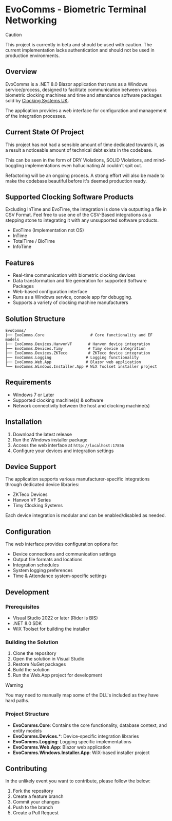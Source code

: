 # EvoComms - Biometric Terminal Networking

> [!CAUTION]
> This project is currently in beta and should be used with caution.
> The current implementation lacks authentication and should not be used in production environments.

## Overview
EvoComms is a .NET 8.0 Blazor application that runs as a Windows service/process, 
designed to facilitate communication between various biometric clocking machines and time and attendance software packages sold by [Clocking Systems UK](https://www.clockingsystems.co.uk/). 

The application provides a web interface for configuration and management of the integration processes.

## Current State Of Project
This project has not had a sensible amount of time dedicated towards it, as a result a noticeable amount of technical debt exists in the codebase. 

This can be seen in the form of DRY Violations, SOLID Violations, and mind-boggling implementations even hallucinating AI couldn't spit out.

Refactoring will be an ongoing process. A strong effort will also be made to make the codebase beautiful before it's deemed production ready.

## Supported Clocking Software Products
Excluding InTime and EvoTime, the integration is done via outputting a file in CSV Format.
Feel free to use one of the CSV-Based integrations as a stepping stone to integrating it with any unsupported software products.
- EvoTime (Implementation not OS)
- InTime
- TotalTime / BioTime
- InfoTime

## Features
- Real-time communication with biometric clocking devices
- Data transformation and file generation for supported Software Packages
- Web-based configuration interface
- Runs as a Windows service, console app for debugging.
- Supports a variety of clocking machine manufacturers

## Solution Structure
```
EvoComms/
├── EvoComms.Core                    # Core functionality and EF models
├── EvoComms.Devices.HanvonVF       # Hanvon device integration
├── EvoComms.Devices.Timy           # Timy device integration
├── EvoComms.Devices.ZKTeco         # ZKTeco device integration
├── EvoComms.Logging               # Logging functionality
├── EvoComms.Web.App               # Blazor web application
└── EvoComms.Windows.Installer.App # WiX Toolset installer project
```

## Requirements
- Windows 7 or Later
- Supported clocking machine(s) & software
- Network connectivity between the host and clocking machine(s)

## Installation
1. Download the latest release
2. Run the Windows installer package
3. Access the web interface at `http://localhost:17856`
4. Configure your devices and integration settings

## Device Support
The application supports various manufacturer-specific integrations through dedicated device libraries:
- ZKTeco Devices
- Hanvon VF Series
- Timy Clocking Systems

Each device integration is modular and can be enabled/disabled as needed.

## Configuration
The web interface provides configuration options for:
- Device connections and communication settings
- Output file formats and locations
- Integration schedules
- System logging preferences
- Time & Attendance system-specific settings

## Development
### Prerequisites
- Visual Studio 2022 or later (Rider is BIS)
- .NET 8.0 SDK
- WiX Toolset for building the installer

### Building the Solution
1. Clone the repository
2. Open the solution in Visual Studio
3. Restore NuGet packages
4. Build the solution
5. Run the Web.App project for development

> [!WARNING]
> You may need to manually map some of the DLL's included as they have hard paths.

### Project Structure
- **EvoComms.Core**: Contains the core functionality, database context, and entity models
- **EvoComms.Devices.***: Device-specific integration libraries
- **EvoComms.Logging**: Logging specific implementations
- **EvoComms.Web.App**: Blazor web application
- **EvoComms.Windows.Installer.App**: WiX-based installer project

## Contributing
In the unlikely event you want to contribute, please follow the below:
1. Fork the repository
2. Create a feature branch
3. Commit your changes
4. Push to the branch
5. Create a Pull Request